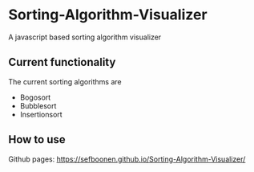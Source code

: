 # Sorting-Algorithm-Visualizer
A javascript based sorting algorithm visualizer

## Current functionality
The current sorting algorithms are 
- Bogosort
- Bubblesort
- Insertionsort

## How to use
Github pages: https://sefboonen.github.io/Sorting-Algorithm-Visualizer/